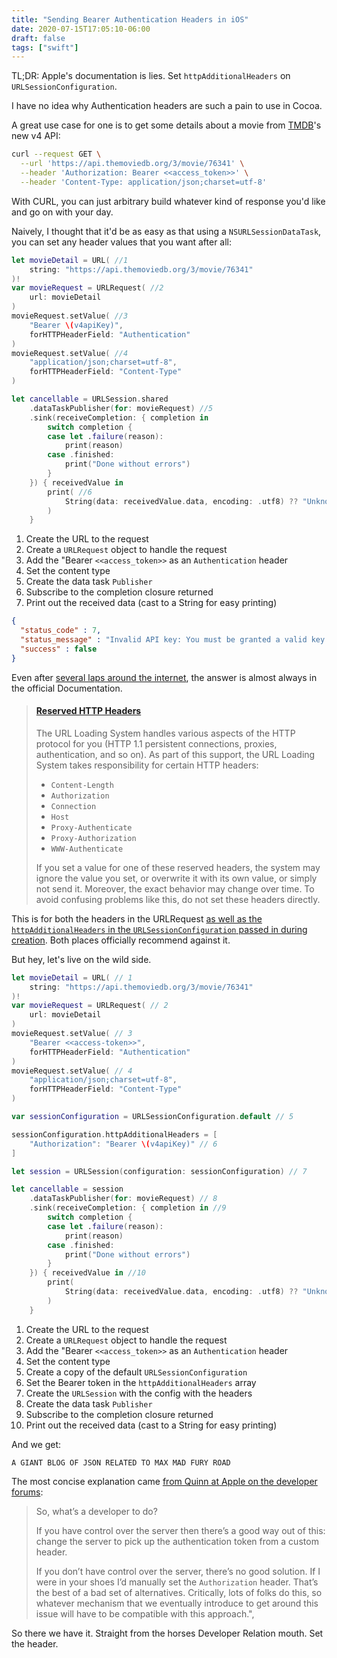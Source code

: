 ```yaml
---
title: "Sending Bearer Authentication Headers in iOS"
date: 2020-07-15T17:05:10-06:00
draft: false
tags: ["swift"]
---
```


TL;DR: Apple's documentation is lies. Set `httpAdditionalHeaders` on `URLSessionConfiguration`.

I have no idea why Authentication headers are such a pain to use in Cocoa.

A great use case for one is to get some details about a movie from [TMDB](http://themoviedatabase.org)'s new v4 API:

``` bash
curl --request GET \
  --url 'https://api.themoviedb.org/3/movie/76341' \
  --header 'Authorization: Bearer <<access_token>>' \
  --header 'Content-Type: application/json;charset=utf-8'
```

With CURL, you can just arbitrary build whatever kind of response you'd like and go on with your day.

Naively, I thought that it'd be as easy as that using a `NSURLSessionDataTask`, you can set any header values that you want after all:

``` Swift
let movieDetail = URL( //1
    string: "https://api.themoviedb.org/3/movie/76341"
)!
var movieRequest = URLRequest( //2
    url: movieDetail
)
movieRequest.setValue( //3
    "Bearer \(v4apiKey)",
    forHTTPHeaderField: "Authentication"
)
movieRequest.setValue( //4
    "application/json;charset=utf-8",
    forHTTPHeaderField: "Content-Type"
)

let cancellable = URLSession.shared
    .dataTaskPublisher(for: movieRequest) //5
    .sink(receiveCompletion: { completion in
        switch completion {
        case let .failure(reason):
            print(reason)
        case .finished:
            print("Done without errors")
        }
    }) { receivedValue in
        print( //6
            String(data: receivedValue.data, encoding: .utf8) ?? "Unknown"
        )
    }
```

1. Create the URL to the request
2. Create a `URLRequest` object to handle the request
3. Add the "Bearer `<<access_token>>` as an `Authentication` header
4. Set the content type
5. Create the data task `Publisher`
6. Subscribe to the completion closure returned
7. Print out the received data (cast to a String for easy printing) 

```JSON
{
  "status_code" : 7,
  "status_message" : "Invalid API key: You must be granted a valid key.",
  "success" : false
}
```

Even after [several laps around the internet](https://stackoverflow.com/questions/46852680/urlsession-doesnt-pass-authorization-key-in-header-swift-4), the answer is almost always in the official Documentation.

>#### [Reserved HTTP Headers](https://developer.apple.com/documentation/foundation/urlrequest)
>The URL Loading System handles various aspects of the HTTP protocol for you (HTTP 1.1 persistent connections, proxies, authentication, and so on). As part of this support, the URL Loading System takes responsibility for certain HTTP headers:
>
>- `Content-Length`
>- `Authorization`
>- `Connection`
>- `Host`
>- `Proxy-Authenticate`
>- `Proxy-Authorization`
>- `WWW-Authenticate`
>
>If you set a value for one of these reserved headers, the system may ignore the value you set, or overwrite it with its own value, or simply not send it. Moreover, the exact behavior may change over time. To avoid confusing problems like this, do not set these headers directly.

This is for both the headers in the URLRequest [as well as the `httpAdditionalHeaders` in the `URLSessionConfiguration` passed in during creation](https://developer.apple.com/documentation/foundation/urlsessionconfiguration/1411532-httpadditionalheaders). Both places officially recommend against it.

But hey, let's live on the wild side.

``` Swift
let movieDetail = URL( // 1
    string: "https://api.themoviedb.org/3/movie/76341"
)!
var movieRequest = URLRequest( // 2
    url: movieDetail
)
movieRequest.setValue( // 3
    "Bearer <<access-token>>",
    forHTTPHeaderField: "Authentication"
)
movieRequest.setValue( // 4
    "application/json;charset=utf-8",
    forHTTPHeaderField: "Content-Type"
)

var sessionConfiguration = URLSessionConfiguration.default // 5

sessionConfiguration.httpAdditionalHeaders = [
    "Authorization": "Bearer \(v4apiKey)" // 6
]

let session = URLSession(configuration: sessionConfiguration) // 7

let cancellable = session
    .dataTaskPublisher(for: movieRequest) // 8
    .sink(receiveCompletion: { completion in //9
        switch completion {
        case let .failure(reason):
            print(reason)
        case .finished:
            print("Done without errors")
        }
    }) { receivedValue in //10
        print(
            String(data: receivedValue.data, encoding: .utf8) ?? "Unknown"
        )
    }
```

1. Create the URL to the request
2. Create a `URLRequest` object to handle the request
3. Add the "Bearer `<<access_token>>` as an `Authentication` header
4. Set the content type
5. Create a copy of the default `URLSessionConfiguration`
6. Set the Bearer token in the `httpAdditionalHeaders` array
7. Create the `URLSession` with the config with the headers
5. Create the data task `Publisher`
6. Subscribe to the completion closure returned
7. Print out the received data (cast to a String for easy printing) 

And we get:

```
A GIANT BLOG OF JSON RELATED TO MAX MAD FURY ROAD
```

The most concise explanation came [from Quinn at Apple on the developer forums](https://developer.apple.com/forums/thread/89811):

>So, what’s a developer to do?
>
>If you have control over the server then there’s a good way out of this: change the server to pick up the authentication token from a custom header.
>
>If you don’t have control over the server, there’s no good solution.  If I were in your shoes I’d manually set the `Authorization` header. That’s the best of a bad set of alternatives. Critically, lots of folks do this, so whatever mechanism that we eventually introduce to get around this issue will have to be compatible with this approach.",

So there we have it. Straight from the horses Developer Relation mouth. Set the header.